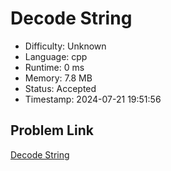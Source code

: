 # Decode String

- Difficulty: Unknown
- Language: cpp
- Runtime: 0 ms
- Memory: 7.8 MB
- Status: Accepted
- Timestamp: 2024-07-21 19:51:56

## Problem Link
[Decode String](https://leetcode.com/problems/decode-string)

